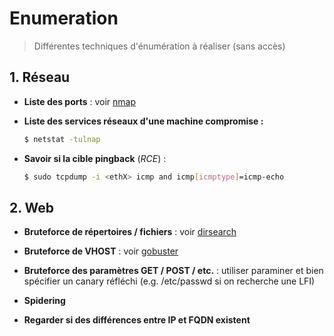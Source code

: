 # Enumeration

> Différentes techniques d'énumération à réaliser (sans accès)
>



## 1. Réseau

- **Liste des ports** : voir [nmap](./nmap.md)

- **Liste des services réseaux d'une machine compromise :**

  ```bash
  $ netstat -tulnap
  ```

- **Savoir si la cible pingback** (*RCE*) :

  ```bash
  $ sudo tcpdump -i <ethX> icmp and icmp[icmptype]=icmp-echo
  ```



## 2. Web

- **Bruteforce de répertoires / fichiers** : voir [dirsearch](./dirsearch.md)
- **Bruteforce de VHOST** : voir [gobuster](gobuster.md)
- **Bruteforce des paramètres GET / POST / etc.** : utiliser paraminer et bien spécifier un canary réfléchi (e.g. /etc/passwd si on recherche une LFI)

- **Spidering**
- **Regarder si des différences entre IP et FQDN existent** 

